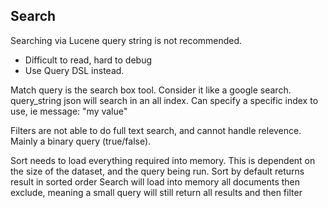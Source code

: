 Search
------

Searching via Lucene query string is not recommended.
- Difficult to read, hard to debug
- Use Query DSL instead.

Match query is the search box tool. Consider it like a google search.
query_string json will search in an all index. Can specify a specific index to use, ie message: "my value"

Filters are not able to do full text search, and cannot handle relevence. Mainly a binary query (true/false).

Sort needs to load everything required into memory. This is dependent on the size of the dataset, and the query being run.
Sort by default returns result in sorted order
Search will load into memory all documents then exclude, meaning a small query will still return all results and then filter



